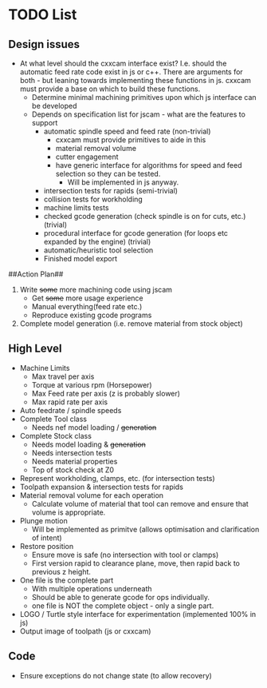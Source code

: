 # TODO List #

## Design issues ##
 * At what level should the cxxcam interface exist?
   I.e. should the automatic feed rate code exist in js or c++. There are arguments for both - but leaning towards implementing these functions in js. cxxcam must provide a base on which to build these functions.
    - Determine minimal machining primitives upon which js interface can be developed
    - Depends on specification list for jscam - what are the features to support
       * automatic spindle speed and feed rate (non-trivial)
          - cxxcam must provide primitives to aide in this
          - material removal volume
          - cutter engagement
          - have generic interface for algorithms for speed and feed selection so they can be tested. 
             - Will be implemented in js anyway.
       * intersection tests for rapids (semi-trivial)
       * collision tests for workholding
       * machine limits tests
       * checked gcode generation (check spindle is on for cuts, etc.) (trivial)
       * procedural interface for gcode generation (for loops etc expanded by the engine) (trivial)
       * automatic/heuristic tool selection
       * Finished model export

##Action Plan##
 1. Write ~~some~~ more machining code using jscam
    * Get ~~some~~ more usage experience
    * Manual everything(feed rate etc.)
    * Reproduce existing gcode programs
 2. Complete model generation (i.e. remove material from stock object)

## High Level ##
 * Machine Limits
    - Max travel per axis
    - Torque at various rpm (Horsepower)
    - Max Feed rate per axis (z is probably slower)
    - Max rapid rate per axis
 * Auto feedrate / spindle speeds
 * Complete Tool class
    - Needs nef model loading / ~~generation~~
 * Complete Stock class
    - Needs model loading & ~~generation~~
    - Needs intersection tests
    - Needs material properties
    - Top of stock check at Z0
 * Represent workholding, clamps, etc. (for intersection tests)
 * Toolpath expansion & intersection tests for rapids
 * Material removal volume for each operation
    - Calculate volume of material that tool can remove and ensure that volume is appropriate.
 * Plunge motion
    * Will be implemented as primitve (allows optimisation and clarification of intent)
 * Restore position
    - Ensure move is safe (no intersection with tool or clamps)
    - First version rapid to clearance plane, move, then rapid back to previous z height.
 * One file is the complete part
    - With multiple operations underneath
    - Should be able to generate gcode for ops individually.
    - one file is NOT the complete object - only a single part.
 * LOGO / Turtle style interface for experimentation (implemented 100% in js)
 * Output image of toolpath (js or cxxcam)

## Code ##
 * Ensure exceptions do not change state (to allow recovery)
